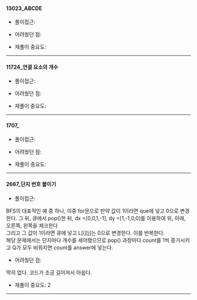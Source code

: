 #### 13023_ABCDE

- 풀이접근: 
<p>


- 어려웠던 점:

- 재풀이 중요도: 

---------------------------------------

#### 11724_연결 요소의 개수

- 풀이접근: 
<p>


- 어려웠던 점:

- 재풀이 중요도: 

---------------------------------------

#### 1707_ 

- 풀이접근: 
<p>


- 어려웠던 점:

- 재풀이 중요도: 
---------------------------------------

#### 2667_단지 번호 붙이기 

- 풀이접근: 
<p>
BFS의 대표적인 예 중 하나, 이중 for문으로 만약 값이 1이라면 que에 넣고 0으로 변경한다. 그 뒤, 큐에서 pop()한 뒤, dx =[0,0,1,-1], dy =[1,-1,0,0]를 이용하여 위, 아래, 오른쪽, 왼쪽을 체크한다<br>
그리고 그 값이 1이라면 큐에 넣고 L[i][j]는 0으로 변경한다. 이를 반복한다. <br>
해당 문제에서는 단지마다 개수를 세야했으므로 pop() 과정마다 count를 1씩 증가시키고 Q가 모두 비워지면 count를 answer에 넣는다.

- 어려웠던 점:

딱히 없다. 코드가 조금 길어져서 아쉽다.

- 재풀이 중요도: 2

---------------------------------------